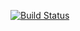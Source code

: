 [![Build Status](https://travis-ci.com/iitp-cxx-course/fmt-example.svg?branch=master)](https://travis-ci.com/iitp-cxx-course/fmt-example)
